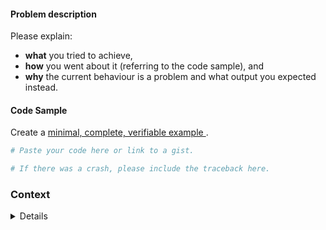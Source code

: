 #### Problem description

Please explain:
* **what** you tried to achieve,
* **how** you went about it (referring to the code sample), and
* **why** the current behaviour is a problem and what output
  you expected instead.

#### Code Sample

Create a [minimal, complete, verifiable example
](https://stackoverflow.com/help/mcve).

```python
# Paste your code here or link to a gist.
```

```bash
# If there was a crash, please include the traceback here.
```

### Context

<details>
* Operating System:
* Python version:
* sampling version:
</details>
